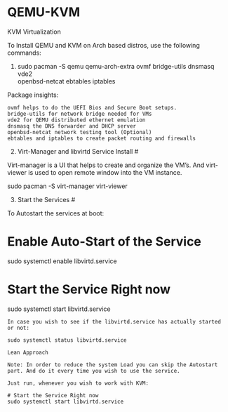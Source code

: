 # QEMU-KVM
KVM Virtualization

To Install QEMU and KVM on Arch based distros, use the following commands:

1. sudo pacman -S qemu qemu-arch-extra ovmf bridge-utils dnsmasq vde2 \
 openbsd-netcat ebtables iptables

Package insights:

    ovmf helps to do the UEFI Bios and Secure Boot setups.
    bridge-utils for network bridge needed for VMs
    vde2 for QEMU distributed ethernet emulation
    dnsmasq the DNS forwarder and DHCP server
    openbsd-netcat network testing tool (Optional)
    ebtables and iptables to create packet routing and firewalls

2. Virt-Manager and libvirtd Service Install #

Virt-manager is a UI that helps to create and organize the VM’s. And virt-viewer is used to open remote window into the VM instance.

sudo pacman -S virt-manager virt-viewer

3. Start the Services #

To Autostart the services at boot:

# Enable Auto-Start of the Service
sudo systemctl enable libvirtd.service
# Start the Service Right now
sudo systemctl start libvirtd.service

    In case you wish to see if the libvirtd.service has actually started or not:

    sudo systemctl status libvirtd.service

    Lean Approach

    Note: In order to reduce the system Load you can skip the Autostart part. And do it every time you wish to use the service.

    Just run, whenever you wish to work with KVM:

    # Start the Service Right now
    sudo systemctl start libvirtd.service

